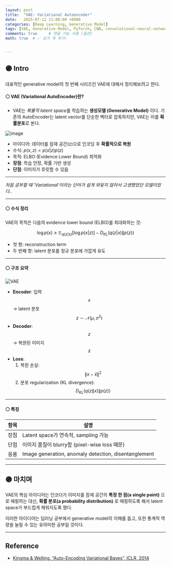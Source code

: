 ```yaml
---
layout: post
title:  "VAE: Variational Autoencoder"
date:   2025-07-12 11:00:00 +0900
categories: [Deep Learning, Generative Model]
tags: [VAE, Generative Model, PyTorch, CNN, convolutional-neural-network, Deep Learning, AI, Computer Vision]
comments: true     # 댓글 기능 사용 (옵션)
math: true  # ✅ 요거 꼭 추가!


---
```



## 🟣 Intro

대표적인 generative model의 첫 번째 시리즈인 VAE에 대해서 정리해보려고 한다.



#### ⚪ VAE (Variational AutoEncoder)란?


- VAE는 *확률적 latent space*를 학습하는 **생성모델 (Generative Model)** 이다.  기존의 AutoEncoder는 latent vector를 단순한 벡터로 압축하지만, VAE는 이를 **확률분포**로 본다.


![image](https://vitalflux.com/wp-content/uploads/2023/04/autoencoder-vs-variational-autoencoder-point-vs-distribution.png)



- 아이디어: 데이터를 잠재 공간(z)으로 인코딩 후 **확률적으로 복원**
- 수식: 
$p(x, z) = p(x|z)p(z)$
- 목적: ELBO (Evidence Lower Bound) 최적화
- **장점**: 학습 안정, 확률 기반 생성
- **단점**: 이미지가 흐릿할 수 있음

---
*처음 공부할 때 'Variational'이라는 단어가 쉽게 와닿지 않아서 고생했었던 모델이었다..*

--- 


#### ⚪ 수식 정리

VAE의 목적은 다음의 evidence lower bound (ELBO)를 최대화하는 것:

$$
\log p(x) \ge \mathbb{E}_{q(z|x)}[\log p(x|z)] - D_{KL}(q(z|x) \| p(z))
$$

- 첫 항: reconstruction term 
- 두 번째 항: latent 분포를 정규 분포에 가깝게 유도

---


#### ⚪ 구조 요약

![VAE](https://img1.daumcdn.net/thumb/R1280x0/?scode=mtistory2&fname=https%3A%2F%2Fblog.kakaocdn.net%2Fdna%2Fb30Uzl%2FbtrxY4wKngj%2FAAAAAAAAAAAAAAAAAAAAAJu4BtneRYDaEXhXydnfS-HDbwKgj1HdsraWKovzKtUz%2Fimg.png%3Fcredential%3DyqXZFxpELC7KVnFOS48ylbz2pIh7yKj8%26expires%3D1756652399%26allow_ip%3D%26allow_referer%3D%26signature%3DGNMbQlKtefwYudXjs9gC9jMmK%252BI%253D)

- **Encoder**: 입력 $$ x $$ → latent 분포 $$ z \sim \mathcal{N}(\mu, \sigma^2) $$
- **Decoder**: $$ z $$   →   복원된 이미지 $$ \hat{x} $$
- **Loss**:
  1. 복원 손실: $$ \|x - \hat{x}\|^2 $$
  2. 분포 regularization (KL divergence): $$ D_{KL}(q(z\|x) \| p(z)) $$



---

#### ⚪ 특징

| 항목       | 설명 |
|------------|------|
| 장점       | Latent space가 연속적, sampling 가능 |
| 단점       | 이미지 품질이 blurry함 (pixel-wise loss 때문) |
| 응용       | Image generation, anomaly detection, disentanglement |



---

## 🟣 마치며
VAE의 핵심 아이디어는 인코더가 이미지를 잠재 공간의 **특정 한 점(a single point)** 으로 매핑하는 대신, **확률 분포(a probability distribution)** 로 매핑하도록 해서 latent space가 부드럽게 채워지도록 했다.

이러한 아이디어는 딥러닝 공부에서 generative model의 이해를 돕고, 또한 통계적 역량을 늘릴 수 있는 유의미한 공부일 것이다.


---

## Reference
- [Kingma & Welling, “Auto-Encoding Variational Bayes”, ICLR, 2014](https://arxiv.org/abs/1312.6114)
